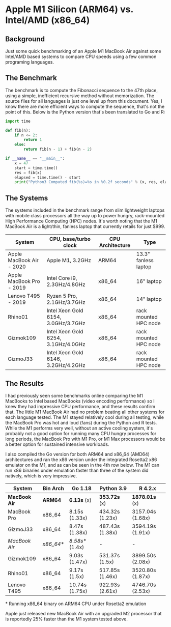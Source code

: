 # Apple M1 Silicon (ARM64) vs. Intel/AMD (x86_64)

## Background

Just some quick benchmarking of an Apple M1 MacBook Air against some Intel/AMD based systems to compare CPU speeds using a few common programing languages. 

## The Benchmark

The benchmark is to compute the Fibonacci sequence to the 47th place, using a simple, inefficient recursive method without memorization. The source files for all languages is just one level up from this document. Yes, I know there are more efficient ways to compute the sequence, that's not the point of this.  Below is the Python version that's been translated to Go and R: 

```Python
import time

def fib(n):
    if n <= 2:
        return 1
    else:
        return fib(n - 1) + fib(n - 2)

if __name__ == "__main__":
    x = 47
    start = time.time()
    res = fib(x)
    elapsed = time.time() - start
    print("Python3 Computed fib(%s)=%s in %0.2f seconds" % (x, res, elapsed))
```

## The Systems

The systems included in the benchmark range from slim lightweight laptops with mobile class processors all the way up to power hungry, rack-mounted High Performance Computing (HPC) nodes. It's worth noting that the M1 MacBook Air is a light/thin, fanless laptop that currently retails for just $999.

| System                      |  CPU, base/turbo clock               | CPU Architecture   | Type                  |
| ----------------------------| ------------------------------------ | -------------------| ----------------------|
| Apple MacBook Air - 2020    | Apple M1, 3.2GHz                     | ARM64              | 13.3" fanless laptop  |
| Apple MacBook Pro - 2019    | Intel Core i9, 2.3GHz/4.8GHz         | x86_64             | 16" laptop            |
| Lenovo T495 - 2019          | Ryzen 5 Pro, 2.1GHz/3.7GHz           | x86_64             | 14" laptop            | 
| Rhino01                     | Intel Xeon Gold 6154, 3.0GHz/3.7GHz  | x86_64             | rack mounted HPC node |
| Gizmok109                   | Intel Xeon Gold 6254, 3.1GHz/4.0GHz  | x86_64             | rack mounted HPC node |
| GizmoJ33                    | Intel Xeon Gold 6146, 3.2GHz/4.2GHz  | x86_64             | rack mounted HPC node |


## The Results

I had previously seen some benchmarks online comparing the M1 MacBooks to Intel based MacBooks (video encoding performance) so I knew they had impressive CPU performance, and these results confirm that. The little M1 MacBook Air had no problem beating all other systems for each language tested. The M1 stayed relatively cool during all testing, while the MacBook Pro was hot and loud (fans) during the Python and R tests. While the M1 performs very well, without an active cooling system, it's probably not a good option for running many CPU hungry processes for long periods, the MacBook Pro with M1 Pro, or M1 Max processors would be a better option for sustained intensive workloads.

I also compiled the Go version for both ARM64 and x86_64 (AMD64) architectures and ran the x86 version under the integrated Rosetta2 x86 emulator on the M1, and as can be seen in the 4th row below. The M1 can run x86 binaries under emulation faster than three of the system did natively, which is very impressive.  


| System          | Bin Arch   | Go 1.18               | Python 3.9            | R 4.2.x                 |
| --------------- | ---------  |-----------------------|-----------------------|-------------------------|
| **MacBook Air** | **ARM64**  | **6.13s** (x)         | **353.72s** (x)       | **1878.01s** (x)        |
| MacBook Pro     | x86_64     | 8.15s (1.33x)         | 434.32s (1.23x)       | 3157.04s (1.68x)        |
| GizmoJ33        | x86_64     | 8.47s (1.38x)         | 487.43s (1.38x)       | 3594.19s (1.91x)        |
| *MacBook Air*   | *x86_64*\* |*8.58s*\* (1.4x)       | -                     | -                       |
| Gizmok109       | x86_64     | 9.03s (1.47x)         | 531.37s (1.5x)        | 3899.50s (2.08x)        |
| Rhino01         | x86_64     | 9.17s (1.5x)          | 517.85s (1.46x)       | 3520.80s (1.87x)        |
| Lenovo T495     | x86_64     | 10.74s (1.75x)        | 922.93s (2.61x)       | 4746.70s (2.53x)        |

\* Running x86_64 binary on ARM64 CPU under Rosetta2 emulation 

Apple just released new MacBook Air with an upgraded M2 processor that is reportedly 25% faster than the M1 system tested above.

